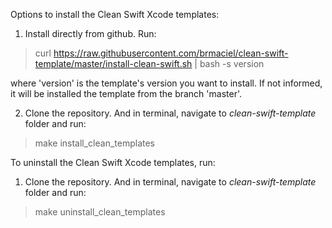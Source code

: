 Options to install the Clean Swift Xcode templates:

1. Install directly from github. Run:

> curl https://raw.githubusercontent.com/brmaciel/clean-swift-template/master/install-clean-swift.sh | bash -s version

where 'version' is the template's version you want to install. If not informed, it will be installed the template from the branch 'master'.

2. Clone the repository. And in terminal, navigate to _clean-swift-template_ folder and run:

> make install_clean_templates

To uninstall the Clean Swift Xcode templates, run:

1. Clone the repository. And in terminal, navigate to _clean-swift-template_ folder and run:

> make uninstall_clean_templates
